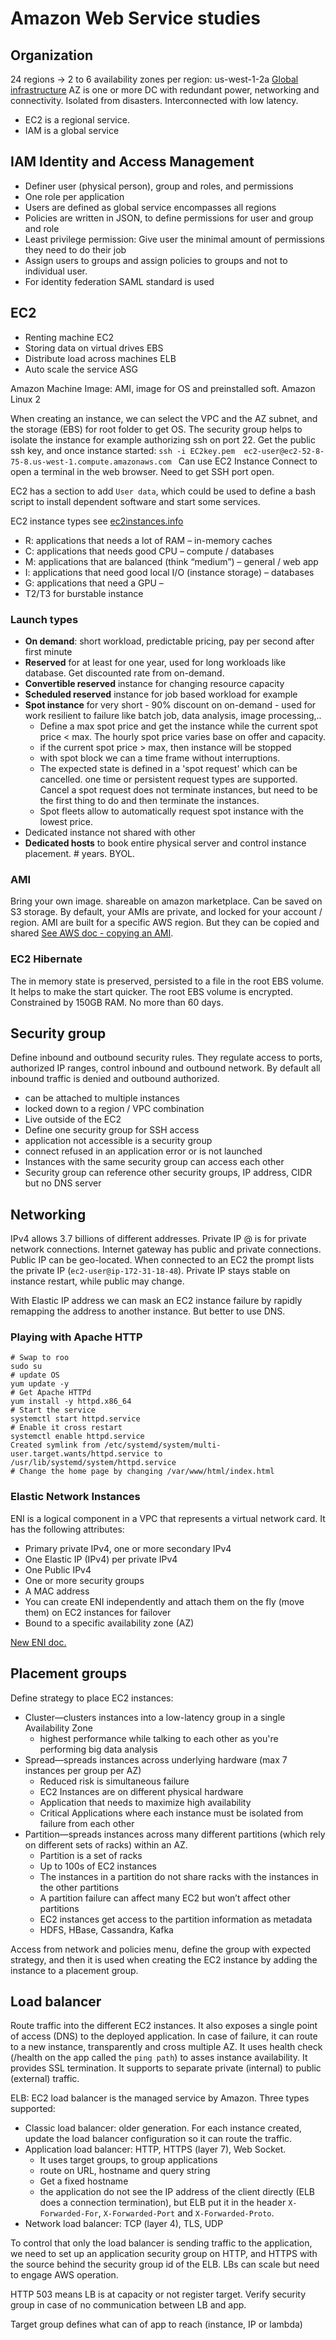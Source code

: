 # Amazon Web Service studies

## Organization

24 regions -> 2 to 6 availability zones per region: us-west-1-2a  [Global infrastructure](https://aws.amazon.com/about-aws/global-infrastructure/)
AZ is one or more DC with redundant power, networking and connectivity. Isolated from disasters. Interconnected with low latency. 

* EC2 is a regional service.
* IAM is a global service

## IAM Identity and Access Management

* Definer user (physical person), group and roles, and permissions
* One role per application
* Users are defined as global service encompasses all regions
* Policies are written in JSON, to define permissions for user and group and role
* Least privilege permission: Give user the minimal amount of permissions they need to do their job
* Assign users to groups and assign policies to groups and not to individual user.
* For identity federation SAML standard is used

## EC2

* Renting machine EC2
* Storing data on virtual drives EBS
* Distribute load across machines ELB
* Auto scale the service ASG

Amazon Machine Image: AMI, image for OS and preinstalled soft. Amazon Linux 2

When creating an instance, we can select the VPC and the AZ subnet, and the storage (EBS) for root folder to get OS. The security group helps to isolate the instance for example authorizing ssh on port 22. 
Get the public ssh key, and once instance started: `ssh -i EC2key.pem  ec2-user@ec2-52-8-75-8.us-west-1.compute.amazonaws.com `
Can use EC2 Instance Connect to open a terminal in the web browser. Need to get SSH port open.

EC2 has a section to add `User data`, which could be used to define a bash script to install dependent software and start some services.

EC2 instance types see [ec2instances.info](https://www.ec2instances.info)
* R: applications that needs a lot of RAM – in-memory caches
* C: applications that needs good CPU – compute / databases
* M: applications that are balanced (think “medium”) – general / web app
* I: applications that need good local I/O (instance storage) – databases
* G: applications that need a GPU –
* T2/T3 for burstable instance

### Launch types

* **On demand**: short workload, predictable pricing, pay per second after first minute
* **Reserved** for at least for one year, used for long workloads like database. Get discounted rate from on-demand.
* **Convertible reserved** instance for changing resource capacity
* **Scheduled reserved** instance for job based workload for example
* **Spot instance** for very short - 90% discount on on-demand - used for work resilient to failure like batch job, data analysis, image processing,..
    * Define a max spot price and get the instance while the current spot price < max. The hourly spot price varies base on offer and capacity. 
    * if the current spot price > max, then instance will be stopped
    * with spot block we can a time frame without interruptions.
    * The expected state is defined in a 'spot request' which can be cancelled. one time or persistent request types are supported. Cancel a spot request does not terminate instances, but need to be the first thing to do and then terminate the instances.
    * Spot fleets allow to automatically request spot instance with the lowest price.    
* Dedicated instance not shared with other
* **Dedicated hosts** to book entire physical server and control instance placement. # years. BYOL. 

### AMI

Bring your own image. shareable on amazon marketplace. Can be saved on S3 storage. By default, your AMIs are private, and locked for your account / region. 
AMI are built for a specific AWS region. But they can be copied and shared [See AWS doc - copying an AMI](https://docs.aws.amazon.com/AWSEC2/latest/UserGuide/CopyingAMIs.html). 

### EC2 Hibernate

The in memory state is preserved, persisted to a file in the root EBS volume. It helps to make the start quicker. The root EBS volume is encrypted.
Constrained by 150GB RAM. No more than 60 days. 

## Security group

Define inbound and outbound security rules.  They regulate access to ports, authorized IP ranges, control inbound and outbound network. By default all inbound traffic is denied and outbound authorized.

* can be attached to multiple instances
* locked down to a region / VPC combination
* Live outside of the EC2
* Define one security group for SSH access
* application not accessible is a security group
* connect refused in an application error or is not launched
* Instances with the same security group can access each other
* Security group can reference other security groups, IP address, CIDR but no DNS server

## Networking

IPv4 allows 3.7 billions of different addresses. Private IP @ is for private network connections. Internet gateway has public and private connections. Public IP can be geo-located. When connected to an EC2 the prompt lists the private IP (`ec2-user@ip-172-31-18-48`). Private IP stays stable on instance restart, while public may change.

With Elastic IP address we can mask an EC2 instance failure by rapidly remapping the address to another instance. But better to use DNS.

### Playing with Apache HTTP

```shell
# Swap to roo
sudo su
# update OS
yum update -y
# Get Apache HTTPd
yum install -y httpd.x86_64
# Start the service
systemctl start httpd.service
# Enable it cross restart
systemctl enable httpd.service
Created symlink from /etc/systemd/system/multi-user.target.wants/httpd.service to /usr/lib/systemd/system/httpd.service
# Change the home page by changing /var/www/html/index.html
```

### Elastic Network Instances

ENI is a logical component in a VPC that represents a virtual network card. It has the following attributes:

* Primary private IPv4, one or more secondary IPv4
* One Elastic IP (IPv4) per private IPv4
* One Public IPv4
* One or more security groups
* A MAC address
* You can create ENI independently and attach them on the fly (move them) on EC2 instances for failover 
* Bound to a specific availability zone (AZ)

[New ENI doc.](https://aws.amazon.com/blogs/aws/new-elastic-network-interfaces-in-the-virtual-private-cloud/)

## Placement groups

Define strategy to place EC2 instances:

* Cluster—clusters instances into a low-latency group in a single Availability Zone
    * highest performance while talking to each other as you're performing big data analysis
* Spread—spreads instances across underlying hardware (max 7 instances per
group per AZ)
    * Reduced risk is simultaneous failure
    * EC2 Instances are on different physical hardware
    * Application that needs to maximize high availability
    * Critical Applications where each instance must be isolated from failure from each other
* Partition—spreads instances across many different partitions (which rely on
different sets of racks) within an AZ.
    * Partition is a set of racks
    * Up to 100s of EC2 instances
    * The instances in a partition do not share racks with the instances in the other partitions
    * A partition failure can affect many EC2 but won’t affect other partitions
    * EC2 instances get access to the partition information as metadata
    * HDFS, HBase, Cassandra, Kafka

Access from network and policies menu, define the group with expected strategy, and then it is used when creating the EC2 instance by adding the instance to a placement group.

## Load balancer

Route traffic into the different EC2 instances. It also exposes a single point of access (DNS) to the deployed application. In case of failure, it can route to a new instance, transparently and cross multiple AZ. It uses health check (/health on the app called the `ping path`) to asses instance availability. It provides SSL termination. It supports to separate private (internal) to public (external) traffic.

ELB: EC2 load balancer is the managed service by Amazon. Three types supported:

* Classic load balancer: older generation. For each instance created, update the load balancer configuration so it can route the traffic.
* Application load balancer: HTTP, HTTPS (layer 7), Web Socket. 
    * It uses target groups, to group applications
    * route on URL, hostname and query string
    * Get a fixed hostname
    * the application do not see the IP address of the client directly (ELB does a connection termination), but ELB put it in the header `X-Forwarded-For`, `X-Forwarded-Port` and `X-Forwarded-Proto`.
* Network load balancer: TCP (layer 4), TLS, UDP

To control that only the load balancer is sending traffic to the application, we need to set up an application security group on HTTP, and HTTPS with the source behind the security group id of the ELB. LBs can scale but need to engage AWS operation.

HTTP 503 means LB is at capacity or not register target. Verify security group in case of no communication between LB and app.

Target group defines what can of app to reach (instance, IP or lambda)

